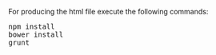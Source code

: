 For producing the html file execute the following commands:
<pre>
npm install
bower install
grunt 
</pre>
